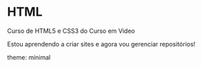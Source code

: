 # HTML
 Curso de HTML5 e CSS3 do Curso em Video

Estou aprendendo a criar sites e agora vou gerenciar repositórios!

<a href="https://ytjosegames.github.io/HTML/blob/main/Exerc%C3%ADcios/Modulo%201/Exercicio%20001/index.html"></a>

theme: minimal
